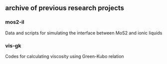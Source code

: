 ## archive of previous research projects

### mos2-il

Data and scripts for simulating the interface between MoS2 and ionic liquids

### vis-gk

Codes for calculating viscosity using Green-Kubo relation